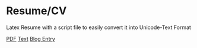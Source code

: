 Resume/CV
=========

Latex Resume with a script file to easily convert it into Unicode-Text Format

[PDF](http://github.com/vellvisher/resume/raw/master/Resume.pdf)
[Text](http://github.com/vellvisher/resume/raw/master/Resume.txt)
[Blog Entry](http://shiftv.blogspot.sg/2012/11/revising-resume-cs-style.html)

